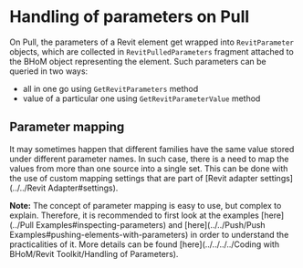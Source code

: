 # Handling of parameters on Pull
On Pull, the parameters of a Revit element get wrapped into `RevitParameter` objects, which are collected in `RevitPulledParameters` fragment attached to the BHoM object representing the element. Such parameters can be queried in two ways:

- all in one go using `GetRevitParameters` method
- value of a particular one using `GetRevitParameterValue` method

## Parameter mapping
It may sometimes happen that different families have the same value stored under different parameter names. In such case, there is a need to map the values from more than one source into a single set. This can be done with the use of custom mapping settings that are part of [Revit adapter settings](../../Revit Adapter#settings).

**Note:** The concept of parameter mapping is easy to use, but complex to explain. Therefore, it is recommended to first look at the examples [here](../Pull Examples#inspecting-parameters) and [here](../../Push/Push Examples#pushing-elements-with-parameters) in order to understand the practicalities of it. More details can be found [here](../../../../Coding with BHoM/Revit Toolkit/Handling of Parameters).